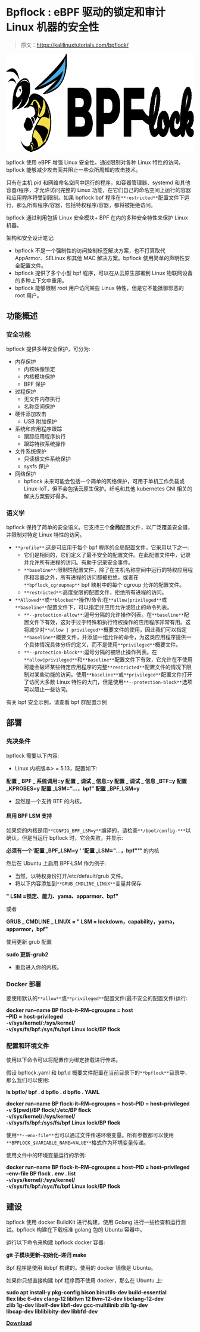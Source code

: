 # Bpflock : eBPF 驱动的锁定和审计 Linux 机器的安全性

> 原文：<https://kalilinuxtutorials.com/bpflock/>

[![](img//0215b3bcf09d1ba9b452783d8e3ba081.png)](https://blogger.googleusercontent.com/img/b/R29vZ2xl/AVvXsEhi0IOUaz_THnNfPH8TBBy7MXgQPchaYiww2p97ypUzkQZEFyDX5bFDcZ9QYAw7TgUCvzArD-tpRgF3JgC35wsCkYTvhiWksNREx9vQpNSICaQZ_AGfmwSb4pDQNks5Hg8CrTFQrFfPSGdsxadPgQHJN-IhOUe9MImdUCnGx5Uts-_qk-Tb9jFdEblt/s728/bpflock-logo-small%20(1).png)

bpflock 使用 eBPF 增强 Linux 安全性。通过限制对各种 Linux 特性的访问，bpflock 能够减少攻击面并阻止一些众所周知的攻击技术。

只有在主机 pid 和网络命名空间中运行的程序，如容器管理器、systemd 和其他容器/程序，才允许访问完整的 Linux 功能，在它们自己的命名空间上运行的容器和应用程序将受到限制。如果 bpflock bpf 程序在`**restricted**`配置文件下运行，那么所有程序/容器，包括特权程序/容器，都将被拒绝访问。

bpflock 通过利用包括 Linux 安全模块+ BPF 在内的多种安全特性来保护 Linux 机器。

架构和安全设计笔记:

*   bpflock 不是一个强制性的访问控制标签解决方案，也不打算取代 AppArmor、SELinux 和其他 MAC 解决方案。bpflock 使用简单的声明性安全配置文件。
*   bpflock 提供了多个小型 bpf 程序，可以在从云原生部署到 Linux 物联网设备的多种上下文中重用。
*   bpflock 能够限制 root 用户访问某些 Linux 特性，但是它不能抵御邪恶的 root 用户。

## 功能概述

### 安全功能

bpflock 提供多种安全保护，可分为:

*   内存保护
    *   内核映像锁定
    *   内核模块保护
    *   BPF 保护
*   过程保护
    *   无文件内存执行
    *   名称空间保护
*   硬件添加攻击
    *   USB 附加保护
*   系统和应用程序跟踪
    *   跟踪应用程序执行
    *   跟踪特权系统操作
*   文件系统保护
    *   只读根文件系统保护
    *   sysfs 保护
*   网络保护
    *   bpflock 未来可能会包括一个简单的网络保护，可用于单机工作负载或 Linux-IoT，但不会包括云原生保护。纤毛和其他 kubernetes CNI 相关的解决方案要好得多。

### 语义学

bpflock 保持了简单的安全语义。它支持三个**全局**配置文件，以广泛覆盖安全谱，并限制对特定 Linux 特性的访问。

*   `**profile**`:这是可应用于每个 bpf 程序的全局配置文件，它采用以下之一:
    *   它们是相同的，它们定义了最不安全的配置文件。在此配置文件中，记录并允许所有进程的访问。有助于记录安全事件。
    *   `**baseline**`:限制性配置文件，除了在主机名称空间中运行的特权应用程序和容器之外，所有进程的访问都被拒绝，或者在`**bpflock_cgroupmap**` bpf 映射中的每个 cgroup 允许的配置文件。
    *   `**restricted**`:高度受限的配置文件，拒绝所有进程的访问。
*   `**Allowed**`或`**blocked**`操作/命令:在`**allow|privileged**`或`**baseline**`配置文件下，可以指定并应用允许或阻止的命令列表。
    *   `**--protection-allow**`:逗号分隔的允许操作列表。在`**baseline**`配置文件下有效，这对于过于特殊和执行特权操作的应用程序非常有用。这将减少对`**allow | privileged**`概要文件的使用，因此我们可以指定`**baseline**`概要文件，并添加一组允许的命令，为这类应用程序提供一个具体情况具体分析的定义，而不是使用`**privileged**`概要文件。
    *   `**--protection-block**`:逗号分隔的被阻止操作列表。在`**allow|privileged**`和`**baseline**`配置文件下有效，它允许在不使用可能会破坏某些特定应用程序的完整`**restricted**`配置文件的情况下限制对某些功能的访问。使用`**baseline**`或`**privileged**`配置文件打开了访问大多数 Linux 特性的大门，但是使用`**--protection-block**`选项可以阻止一些访问。

有关 bpf 安全示例，请查看 bpf 群配置示例

## 部署

### 先决条件

bpflock 需要以下内容:

*   Linux 内核版本> = 5.13，配置如下:

**配置 _ BPF _ 系统调用=y
配置 _ 调试 _ 信息=y
配置 _ 调试 _ 信息 _BTF=y
配置 _KPROBES=y
配置 _LSM="…，bpf"
配置 _BPF_LSM=y**

*   显然是一个支持 BTF 的内核。

#### 启用 BPF LSM 支持

如果您的内核是用`**CONFIG_BPF_LSM=y**`编译的，请检查`**/boot/config-***`以确认，但是当运行 bpflock 时，它会失败，并显示:

**必须有一个'配置 _BPF_LSM=y ' '配置 _LSM=\"…，bpf\"'"** 的内核

然后在 Ubuntu 上启用 BPF·LSM 作为例子:

*   当然，以特权身份打开/etc/default/grub 文件。
*   将以下内容添加到`**GRUB_CMDLINE_LINUX**`变量并保存

**" LSM =锁定、能力、yama、apparmor、bpf"**

或者

**GRUB _ CMDLINE _ LINUX = " LSM = lockdown，capability，yama，apparmor，bpf"**

使用更新 grub 配置

**sudo 更新-grub2**

*   重启进入你的内核。

### Docker 部署

要使用默认的`**allow**`或`**privileged**`配置文件(最不安全的配置文件)运行:

**docker run–name BP flock-it–RM–cgroupns = host \
–PID = host–privileged \
-v/sys/kernel/:/sys/kernel/\
-v/sys/fs/bpf:/sys/fs/bpf Linux lock/BP flock**

### 配置和环境文件

使用以下命令可以将配置作为绑定挂载进行传递。

假设 bpflock.yaml 和 bpf.d 概要文件配置在当前目录下的`**bpflock**`目录中，那么我们可以使用:

**ls bpflo/
bpf . d bpflo . d bpflo . YAML**

**docker run–name BP flock-it–RM–cgroupns = host–PID = host–privileged \
-v $(pwd)/BP flock/:/etc/BP flock \
-v/sys/kernel/:/sys/kernel/\
-v/sys/fs/bpf:/sys/fs/bpf Linux lock/BP flock**

使用`**--env-file**`也可以通过文件传递环境变量。所有参数都可以使用`**BPFLOCK_$VARIABLE_NAME=VALUE**`格式作为环境变量传递。

使用文件中的环境变量运行的示例:

**docker run–name BP flock-it–RM–cgroupns = host–PID = host–privileged \
–env-file BP flock . env . list \
-v/sys/kernel/:/sys/kernel/\
-v/sys/fs/bpf:/sys/fs/bpf Linux lock/BP flock**

## 建设

bpflock 使用 docker BuildKit 进行构建，使用 Golang 进行一些检查和运行测试。bpflock 构建在下载标准 golang 包的 Ubuntu 容器中。

运行以下命令来构建 bpflock docker 容器:

**git 子模块更新–初始化–递归
make**

Bpf 程序是使用 libbpf 构建的。使用的 docker 镜像是 Ubuntu。

如果你只想直接构建 bpf 程序而不使用 docker，那么在 Ubuntu 上:

**sudo apt install-y pkg-config bison binutils-dev build-essential \
flex libc 6-dev clang-12 libllvm 12 llvm-12-dev libclang-12-dev \
zlib 1g-dev libelf-dev libfl-dev gcc-multilinib zlib 1g-dev \
libcap-dev liblibibity-dev libbfd-dev**

[**Download**](https://github.com/linux-lock/bpflock#5-build)